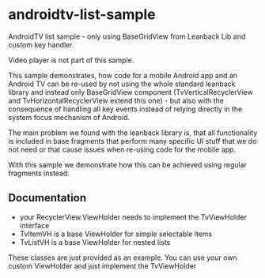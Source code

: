 # androidtv-list-sample

AndroidTV list sample - only using BaseGridView from Leanback Lib and custom key handler.

Video player is not part of this sample.

This sample demonstrates, how code for a mobile Android app and an Android TV can be re-used
by not using the whole standard leanback library and instead only BaseGridView component
(TvVerticalRecyclerView and TvHorizontalRecyclerView extend this one) - but also with the
consequence of handling all key events instead of relying directly in the system focus mechanism
of Android.

The main problem we found with the leanback library is, that all functionality is included
in base fragments that perform many specific UI stuff that we do not need or that cause issues
when re-using code for the mobile app.

With this sample we demonstrate how this can be achieved using regular fragments instead.

## Documentation

- your RecyclerView.ViewHolder needs to implement the TvViewHolder interface
- TvItemVH is a base ViewHolder for simple selectable items
- TvListVH is a base ViewHolder for nested lists

These classes are just provided as an example. You can use your own custom ViewHolder
and just implement the TvViewHolder